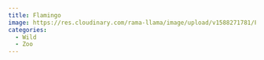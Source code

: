 ```yaml
---
title: Flamingo
image: https://res.cloudinary.com/rama-llama/image/upload/v1588271781/Flamingo_apwiym.jpg
categories:
  - Wild
  - Zoo
---
```

